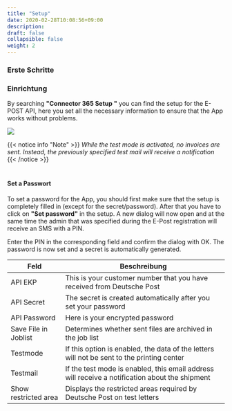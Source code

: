```yaml
---
title: "Setup"
date: 2020-02-28T10:08:56+09:00
description: 
draft: false
collapsible: false
weight: 2
---
```

### Erste Schritte

### Einrichtung
By searching **"Connector 365 Setup "** you can find the setup for the E-POST API, here you set all the necessary information to ensure that the App works without problems.

![](images/apps/epostsetup.PNG)

{{< notice info "Note" >}}
 _While the test mode is activated, no invoices are sent. Instead, the previously specified test mail will receive a notification_
{{< /notice >}}
#
#### Set a Passwort
To set a password for the App, you should first make sure that the setup is completely filled in (except for the secret/password). After that you have to click on **"Set password"** in the setup. A new dialog will now open and at the same time the admin that was specified during the E-Post registration will receive an SMS with a PIN.

Enter the PIN in the corresponding field and confirm the dialog with OK. The password is now set and a secret is automatically generated.

| Feld                         | Beschreibung                                                                                       |
|------------------------------|----------------------------------------------------------------------------------------------------|
| API EKP                      | This is your customer number that you have received from Deutsche Post                             |
| API Secret                   | The secret is created automatically after you set your password                                    |
| API Password                 | Here is your encrypted password                                                                    |
| Save File in Joblist         | Determines whether sent files are archived in the job list                                         |
| Testmode                     | If this option is enabled, the data of the letters will not be sent to the printing center         |
| Testmail                     | If the test mode is enabled, this email address will receive a notification about the shipment     |
| Show restricted area         | Displays the restricted areas required by Deutsche Post on test letters                            |



